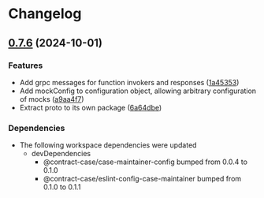 # Changelog

## [0.7.6](https://github.com/case-contract-testing/contract-case/compare/@contract-case/case-connector-proto-v0.7.5...@contract-case/case-connector-proto-v0.7.6) (2024-10-01)


### Features

* Add grpc messages for function invokers and responses ([1a45353](https://github.com/case-contract-testing/contract-case/commit/1a453539bc12bda8ccd1ec69f0d485c197eb43e6))
* Add mockConfig to configuration object, allowing arbitrary configuration of mocks ([a9aa4f7](https://github.com/case-contract-testing/contract-case/commit/a9aa4f717095dde70e98742dd16dd3e20cc63b1d))
* Extract proto to its own package ([6a64dbe](https://github.com/case-contract-testing/contract-case/commit/6a64dbe019d01b0477361cb9571b87dbcaddcb08))


### Dependencies

* The following workspace dependencies were updated
  * devDependencies
    * @contract-case/case-maintainer-config bumped from 0.0.4 to 0.1.0
    * @contract-case/eslint-config-case-maintainer bumped from 0.1.0 to 0.1.1
